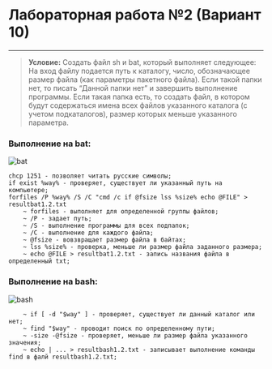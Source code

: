 # Лабораторная работа №2 (Вариант 10)
---
> __Условие:__
Создать файл sh и bat, который выполняет следующее:
На вход файлу подается путь к каталогу, число, обозначающее размер файла (как параметры пакетного файла). Если такой папки нет, то писать “Данной папки нет” и завершить выполнение программы. Если такая папка есть, то создать файл, в котором будут содержаться имена всех файлов указанного каталога (с учетом подкаталогов), размер которых меньше указанного параметра.

### Выполнение на bat:
![bat](https://sun9-58.userapi.com/impg/XKx-VjZBIVRzROXnoLH3n2Oyrc2k2ltD0Jf3GA/9-eI3DsIvLs.jpg?size=1096x639&quality=96&sign=c0918ba45e2c12d1e8843f0580e72125&type=album)

```
chcp 1251 - позволяет читать русские символы;
if exist %way% - проверяет, существует ли указанный путь на компьютере;
forfiles /P %way% /S /C "cmd /c if @fsize lss %size% echo @FILE" > resultbat1.2.txt
    ~ forfiles - выполняет для определенной группы файлов;
    ~ /P - задает путь;
    ~ /S - выполнение программы для всех подпапок;
    ~ /C - выполнение для каждого файла;
    ~ @fsize - вовзвращает размер файла в байтах;
    ~ lss %size% - проверка, меньше ли размер файла заданного размера;
    ~ echo @FILE > resultbat1.2.txt - запись названия файла в определенный txt;
```

### Выполнение на bash:
![bash](https://sun9-12.userapi.com/impg/qw4iPrkxRTkfCDdww67-cVF9KDsPeTwqzPsD1g/JqWxdDxwKvk.jpg?size=739x445&quality=96&sign=84237de9192adce8264df19e0b81489c&type=album)

```
    ~ if [ -d "$way" ] - проверяет, существует ли данный каталог или нет;
    ~ find "$way" - проводит поиск по определенному пути;
    ~ -size -@fsize - проверяет, меньше ли размер файла указанного значения;
    ~ echo | ... > resultbash1.2.txt - записывает выполнение команды find в фалй resultbash1.2.txt;
```
